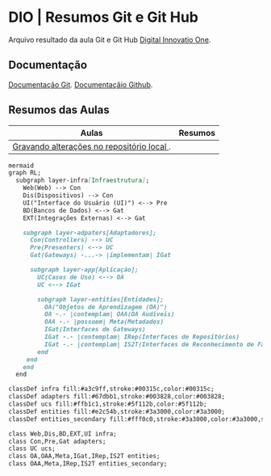 
# DIO  | Resumos Git e Git Hub

Arquivo resultado da aula Git e Git Hub [Digital Innovatio One](https://www.dio.me/).

## Documentação 
[Documentação Git](https://www.git.scm.com/docs/).
[Documentaçãio Github](https://docs.github.com/).

## Resumos das Aulas

| Aulas | Resumos | 
|--------|---------|
| [Gravando alterações no repositório local ](Resumos).

```markdown
mermaid
graph RL;
  subgraph layer-infra[Infraestrutura];
    Web(Web) --> Con
    Dis(Dispositivos) --> Con
    UI("Interface do Usuário (UI)") <--> Pre
    BD(Bancos de Dados) <--> Gat
    EXT(Integrações Externas) <--> Gat

    subgraph layer-adpaters[Adaptadores];
      Con(Controllers) --> UC
      Pre(Presenters) <--> UC
      Gat(Gateways) -...-> |implementam| IGat

      subgraph layer-app[Aplicação];
        UC(Casos de Uso) <--> OA
        UC <--> IGat

        subgraph layer-entities[Entidades];
          OA("Objetos de Aprendizagem (OA)")
          OA -.- |contemplam| OAA(OA Audíveis)
          OAA -.- |possuem| Meta(Metadados)
          IGat(Interfaces de Gateways)
          IGat -.- |contemplam| IRep(Interfaces de Repositórios)
          IGat -.- |contemplam| IS2T(Interfaces de Reconhecimento de Fala)
        end
     end
    end
  end

classDef infra fill:#a3c9ff,stroke:#00315c,color:#00315c;
classDef adapters fill:#67dbb1,stroke:#003828,color:#003828;
classDef ucs fill:#ffb1c1,stroke:#5f112b,color:#5f112b;
classDef entities fill:#e2c54b,stroke:#3a3000,color:#3a3000;
classDef entities_secondary fill:#fff0c0,stroke:#3a3000,color:#3a3000,stroke-dasharray: 4 4;

class Web,Dis,BD,EXT,UI infra;
class Con,Pre,Gat adapters;
class UC ucs;
class OA,OAA,Meta,IGat,IRep,IS2T entities;
class OAA,Meta,IRep,IS2T entities_secondary;
```